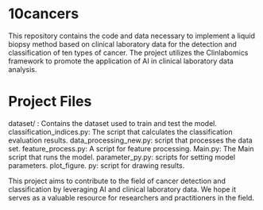 # 10cancers
This repository contains the code and data necessary to implement a liquid biopsy method based on clinical laboratory data for the detection and classification of ten types of cancer. The project utilizes the Clinlabomics framework to promote the application of AI in clinical laboratory data analysis.
# Project Files
dataset/ : Contains the dataset used to train and test the model.
classification_indices.py: The script that calculates the classification evaluation results.
data_processing_new.py: script that processes the data set.
feature_process.py: A script for feature processing.
Main.py: The Main script that runs the model.
parameter_py.py: scripts for setting model parameters.
plot_figure. py: script for drawing results.

This project aims to contribute to the field of cancer detection and classification by leveraging AI and clinical laboratory data. We hope it serves as a valuable resource for researchers and practitioners in the field.
